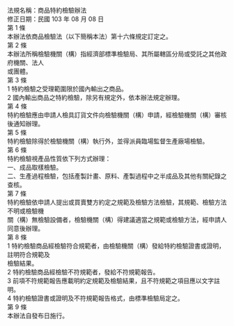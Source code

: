 法規名稱：商品特約檢驗辦法  
修正日期：民國 103 年 08 月 08 日  
第 1 條  
本辦法依商品檢驗法（以下簡稱本法）第十六條規定訂定之。  
第 2 條  
本辦法所稱檢驗機關（構）指經濟部標準檢驗局、其所屬轄區分局或受託之其他政府機關、法人  
或團體。  
第 3 條  
1 特約檢驗之受理範圍限於國內輸出之商品。  
2 國內輸出商品之特約檢驗，除另有規定外，依本辦法規定辦理。  
第 4 條  
特約檢驗應由申請人檢具訂貨文件向檢驗機關（構）申請，經檢驗機關（構）審核後通知辦理。  
第 5 條  
特約檢驗除得於檢驗機關（構）執行外，並得派員臨場監督生產廠場檢驗。  
第 6 條  
特約檢驗視產品性質依下列方式辦理：  
一、成品取樣檢驗。  
二、生產過程檢驗，包括產製計畫、原料、產製過程中之半成品及其他有關紀錄之查核。  
第 7 條  
特約檢驗依申請人提出或買賣雙方約定之規範及檢驗方法檢驗，其規範、檢驗方法不明或檢驗機  
關（構）無檢驗設備者，檢驗機關（構）得建議適當之規範或檢驗方法，經申請人同意後辦理。  
第 8 條  
1 特約檢驗商品經檢驗符合規範者，由檢驗機關（構）發給特約檢驗證書或證明，註明符合規範及  
檢驗結果。  
2 特約檢驗商品經檢驗不符規範者，發給不符規範報告。  
3 前項不符規範報告應載明約定規範及檢驗結果，且不符規範之項目應以文字註明。  
4 特約檢驗證書或證明及不符規範報告格式，由標準檢驗局定之。  
第 9 條  
本辦法自發布日施行。  


